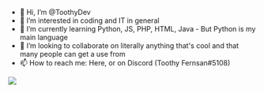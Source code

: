 - 👋 Hi, I’m @ToothyDev
- 👀 I’m interested in coding and IT in general
- 🌱 I’m currently learning Python, JS, PHP, HTML, Java - But Python is my main language
- 💞️ I’m looking to collaborate on literally anything that's cool and that many people can get a use from
- 📫 How to reach me: Here, or on Discord (Toothy Fernsan#5108)

![](https://github-readme-stats.vercel.app/api/wakatime?username=ToothyDev&theme=radical&hide_border=true&show_icons=True&layout=compact)
